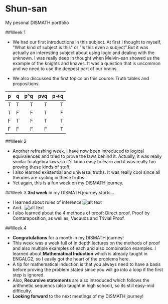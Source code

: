# Shun-san
My pesonal DISMATH portfolio

##Week 1
+ We had our first introductions in this subject. At first I thought to myself, "What kind of subject is this" or "Is this even a subject".But it was actually an interesting subject about using logic and dealing with the unknown. I was really deep in thought when Melvin-san showed us the example of the knights and knaves. It was a question that is uncommon and we need to use the deepest part of our brains.  

+ We also discussed the first topics on this course: Truth tables and propositions. 

| p             | q             | p^q  |pvq  |p→q|
| ------ |:-----:| -----:| -------: | ------:|
| T      | T| T |T |T|T|
| T      | F     |F    |T |F|
| F      | T      |F     |T |T|
| F      | F      |F   |F |T|

##Week 2
+ Another refreshing week, I have now been introduced to logical equivalences and tried to prove the laws behind it. Actually, it was really similar to algebra laws so it's kinda easy to learn and it was really fun proving these kinds of stuff.
+ I also learned existential and universal truths. It was really cool since all theories are cycling in these truths.
+ Yet again, this is a fun week on my DISMATH journey.

##Week 3
**3rd week** in my DISMATH journey starts...
+ I learned about rules of inference:![alt text](http://i.imgur.com/U7gW41J.png "Logo Title Text 1")
+ And...![alt text](http://i.imgur.com/QVNO00B.png "Logo Title Text 1")
+ I also learned about the 4 methods of proof: Direct proof, Proof by Contaraposition, as well as, Vacuuos and Trivial Proof.

##Week 4
+ **Congratulations** for a month in my DISMATH journey!
+ This week was a week full of in depth lectures on the methods of proof and also multiple examples of each and also combination examples. I learned about **Mathematical Induction** which is already taught in ENGALG2, so I easily got the heart of the problems here.
+ A tip for mathematical induction is that you always need to have a basis before proving the problem stated since you will go into a loop if the first step is ignored.
+ Also, **Recursive statements** are also introduced which follows the arithmetic sequencs (also taught in high school), so its still easy-mid difficulty.
+ **Looking forward** to the next meetings of my DISMATH journey!
